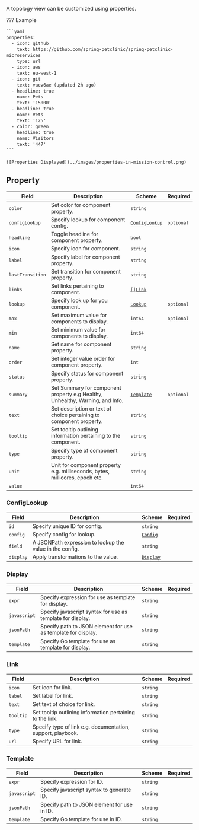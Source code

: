 A topology view can be customized using properties.

??? Example

    ```yaml
    properties:
      - icon: github
        text: https://github.com/spring-petclinic/spring-petclinic-microservices
        type: url
      - icon: aws
        text: eu-west-1
      - icon: git
        text: vaev6ae (updated 2h ago)
      - headline: true
        name: Pets
        text: '15000'
      - headline: true
        name: Vets
        text: '125'
      - color: green
        headline: true
        name: Visitors
        text: '447'
    ```

    ![Properties Displayed](../images/properties-in-mission-control.png)

## Property

| Field            | Description                                                                   | Scheme                          | Required   |
| ---------------- | ----------------------------------------------------------------------------- | ------------------------------- | ---------- |
| `color`          | Set color for component property.                                             | `string`                        |            |
| `configLookup`   | Specify lookup for component config.                                          | [`ConfigLookup`](#configlookup) | `optional` |
| `headline`       | Toggle headline for component property.                                       | `bool`                          |            |
| `icon`           | Specify icon for component.                                                   | `string`                        |            |
| `label`          | Specify label for component property.                                         | `string`                        |            |
| `lastTransition` | Set transition for component property.                                        | `string`                        |            |
| `links`          | Set links pertaining to component.                                            | [`[]Link`](#link)               |            |
| `lookup`         | Specify look up for you component.                                            | [`Lookup`](./lookup.md#lookup)  | `optional` |
| `max`            | Set maximum value for components to display.                                  | `int64`                         | `optional` |
| `min`            | Set minimum value for components to display.                                  | `int64`                         |            |
| `name`           | Set name for component property.                                              | `string`                        |            |
| `order`          | Set integer value order for component property.                               | `int`                           |            |
| `status`         | Specify status for component property.                                        | `string`                        |            |
| `summary`        | Set Summary for component property e.g Healthy, Unhealthy, Warning, and Info. | [`Template`](#template)         | `optional` |
| `text`           | Set description or text of choice pertaining to component property.           | `string`                        |            |
| `tooltip`        | Set tooltip outlining information pertaining to the component.                | `string`                        |            |
| `type`           | Specify type of component property.                                           | `string`                        |            |
| `unit`           | Unit for component property e.g. milliseconds, bytes, millicores, epoch etc.  | `string`                        |            |
| `value`          |                                                                               | `int64`                         |            |

### ConfigLookup

| Field     | Description                                              | Scheme                         | Required |
| --------- | -------------------------------------------------------- | ------------------------------ | -------- |
| `id`      | Specify unique ID for config.                            | `string`                       |          |
| `config`  | Specify config for lookup.                               | [`Config`](./config.md#config) |          |
| `field`   | A JSONPath expression to lookup the value in the config. | `string`                       |          |
| `display` | Apply transformations to the value.                      | [`Display`](#display)          |          |

### Display

| Field        | Description                                                   | Scheme   | Required |
| ------------ | ------------------------------------------------------------- | -------- | -------- |
| `expr`       | Specify expression for use as template for display.           | `string` |          |
| `javascript` | Specify javascript syntax for use as template for display.    | `string` |          |
| `jsonPath`   | Specify path to JSON element for use as template for display. | `string` |          |
| `template`   | Specify Go template for use as template for display.          | `string` |          |

### Link

| Field     | Description                                                 | Scheme   | Required |
| --------- | ----------------------------------------------------------- | -------- | -------- |
| `icon`    | Set icon for link.                                          | `string` |          |
| `label`   | Set label for link.                                         | `string` |          |
| `text`    | Set text of choice for link.                                | `string` |          |
| `tooltip` | Set tooltip outlining information pertaining to the link.   | `string` |          |
| `type`    | Specify type of link e.g. documentation, support, playbook. | `string` |          |
| `url`     | Specify URL for link.                                       | `string` |          |

### Template

| Field        | Description                                 | Scheme   | Required |
| ------------ | ------------------------------------------- | -------- | -------- |
| `expr`       | Specify expression for ID.                  | `string` |          |
| `javascript` | Specify javascript syntax to generate ID.   | `string` |          |
| `jsonPath`   | Specify path to JSON element for use in ID. | `string` |          |
| `template`   | Specify Go template for use in ID.          | `string` |          |
